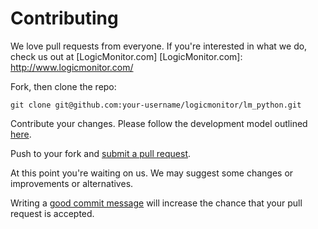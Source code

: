 # Contributing

We love pull requests from everyone. If you're interested in what we do,
check us out at [LogicMonitor.com]
[LogicMonitor.com]: http://www.logicmonitor.com/


Fork, then clone the repo:

    git clone git@github.com:your-username/logicmonitor/lm_python.git

Contribute your changes. Please follow the development model outlined [here].

[here]: http://nvie.com/posts/a-successful-git-branching-model/

Push to your fork and [submit a pull request][pr].

[pr]: https://github.com/logicmonitor/lm_python/compare/

At this point you're waiting on us. We may suggest
some changes or improvements or alternatives.

Writing a [good commit message][commit] will increase the chance that
your pull request is accepted.

[commit]: http://tbaggery.com/2008/04/19/a-note-about-git-commit-messages.html
